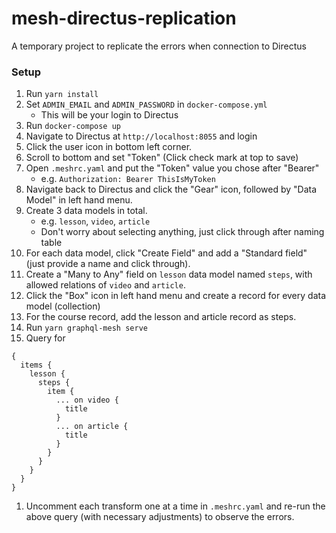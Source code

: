 # mesh-directus-replication
A temporary project to replicate the errors when connection to Directus

### Setup
1. Run `yarn install`
1. Set `ADMIN_EMAIL` and `ADMIN_PASSWORD` in `docker-compose.yml`
    - This will be your login to Directus
1. Run `docker-compose up`
1. Navigate to Directus at `http://localhost:8055` and login
1. Click the user icon in bottom left corner.
1. Scroll to bottom and set "Token" (Click check mark at top to save)
1. Open `.meshrc.yaml` and put the "Token" value you chose after "Bearer"
    - e.g. `Authorization: Bearer ThisIsMyToken`
1. Navigate back to Directus and click the "Gear" icon, followed by "Data Model" in left hand menu.
1. Create 3 data models in total.
    - e.g. `lesson`, `video`, `article`
    - Don't worry about selecting anything, just click through after naming table
1. For each data model, click "Create Field" and add a "Standard field" (just provide a name and click through).
1. Create a "Many to Any" field on `lesson` data model named `steps`, with allowed relations of `video` and `article`.
1. Click the "Box" icon in left hand menu and create a record for every data model (collection)
1. For the course record, add the lesson and article record as steps.
1. Run `yarn graphql-mesh serve`
1. Query for 
```
{
  items {
    lesson {
      steps {
        item {
          ... on video {
            title
          }
          ... on article {
            title
          }
        }
      }
    }
  }
}
```
1. Uncomment each transform one at a time in `.meshrc.yaml` and re-run the above query (with necessary adjustments) to observe the errors.